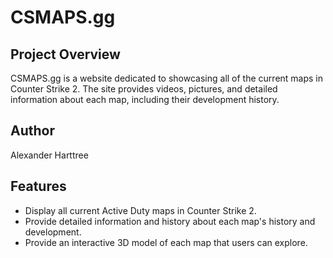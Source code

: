 # CSMAPS.gg

## Project Overview
CSMAPS.gg is a website dedicated to showcasing all of the current maps in Counter Strike 2. The site provides videos, pictures, and detailed information about each map, including their development history.

## Author
Alexander Harttree

## Features
- Display all current Active Duty maps in Counter Strike 2.
- Provide detailed information and history about each map's history and development.
- Provide an interactive 3D model of each map that users can explore.